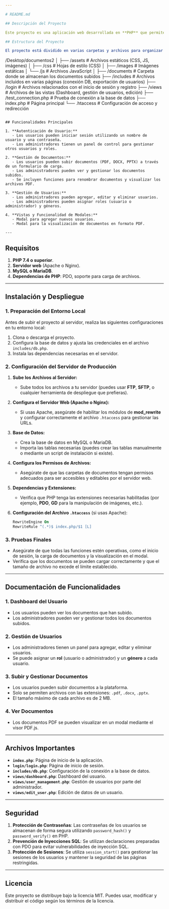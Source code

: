 ```yaml
---

# README.md

## Descripción del Proyecto

Este proyecto es una aplicación web desarrollada en **PHP** que permite la **gestión de usuarios** y **documentos**. Los usuarios pueden subir, editar y visualizar documentos (como archivos PDF, DOCX, PPTX) en un entorno seguro, mientras que los administradores tienen la capacidad de gestionar los usuarios y sus roles.

## Estructura del Proyecto

El proyecto está dividido en varias carpetas y archivos para organizar los diferentes componentes de la aplicación:

```
/Desktop/documentos2
│
├── /assets                 # Archivos estáticos (CSS, JS, imágenes)
│   ├── /css                # Hojas de estilo (CSS)
│   ├── /images             # Imágenes estáticas
│   └── /js                 # Archivos JavaScript
│
├── /documents              # Carpeta donde se almacenan los documentos subidos
├── /includes               # Archivos incluidos en varias páginas (conexión DB, exportación de usuarios)
├── /login                  # Archivos relacionados con el inicio de sesión y registro
├── /views                  # Archivos de las vistas (Dashboard, gestión de usuarios, edición)
├── /test_connection.php    # Prueba de conexión a la base de datos
├── index.php               # Página principal
└── .htaccess               # Configuración de acceso y redirección
```

## Funcionalidades Principales

1. **Autenticación de Usuario:**
   - Los usuarios pueden iniciar sesión utilizando un nombre de usuario y una contraseña.
   - Los administradores tienen un panel de control para gestionar otros usuarios y roles.

2. **Gestión de Documentos:**
   - Los usuarios pueden subir documentos (PDF, DOCX, PPTX) a través de un formulario de carga.
   - Los administradores pueden ver y gestionar los documentos subidos.
   - Se incluyen funciones para renombrar documentos y visualizar los archivos PDF.

3. **Gestión de Usuarios:**
   - Los administradores pueden agregar, editar y eliminar usuarios.
   - Los administradores pueden asignar roles (usuario o administrador) y géneros.

4. **Vistas y Funcionalidad de Modales:**
   - Modal para agregar nuevos usuarios.
   - Modal para la visualización de documentos en formato PDF.

---
```


## Requisitos

1. **PHP 7.4 o superior**.
2. **Servidor web** (Apache o Nginx).
3. **MySQL o MariaDB**.
4. **Dependencias de PHP**: PDO, soporte para carga de archivos.

---

## Instalación y Despliegue

### 1. **Preparación del Entorno Local**

Antes de subir el proyecto al servidor, realiza las siguientes configuraciones en tu entorno local:

1. Clona o descarga el proyecto.
2. Configura la base de datos y ajusta las credenciales en el archivo `includes/db.php`.
3. Instala las dependencias necesarias en el servidor.

### 2. **Configuración del Servidor de Producción**

1. **Sube los Archivos al Servidor:**
   - Sube todos los archivos a tu servidor (puedes usar **FTP**, **SFTP**, o cualquier herramienta de despliegue que prefieras).

2. **Configura el Servidor Web (Apache o Nginx):**
   - Si usas Apache, asegúrate de habilitar los módulos de **mod_rewrite** y configurar correctamente el archivo `.htaccess` para gestionar las URLs.
   
3. **Base de Datos:**
   - Crea la base de datos en MySQL o MariaDB.
   - Importa las tablas necesarias (puedes crear las tablas manualmente o mediante un script de instalación si existe).

4. **Configura los Permisos de Archivos:**
   - Asegúrate de que las carpetas de documentos tengan permisos adecuados para ser accesibles y editables por el servidor web.

5. **Dependencias y Extensiones:**
   - Verifica que PHP tenga las extensiones necesarias habilitadas (por ejemplo, **PDO**, **GD** para la manipulación de imágenes, etc.).

6. **Configuración del Archivo `.htaccess`** (si usas Apache):
   ```apache
   RewriteEngine On
   RewriteRule ^(.*)$ index.php/$1 [L]
   ```

### 3. **Pruebas Finales**

- Asegúrate de que todas las funciones estén operativas, como el inicio de sesión, la carga de documentos y la visualización en el modal.
- Verifica que los documentos se pueden cargar correctamente y que el tamaño de archivo no excede el límite establecido.
  
---

## Documentación de Funcionalidades

### 1. **Dashboard del Usuario**
   - Los usuarios pueden ver los documentos que han subido.
   - Los administradores pueden ver y gestionar todos los documentos subidos.

### 2. **Gestión de Usuarios**
   - Los administradores tienen un panel para agregar, editar y eliminar usuarios.
   - Se puede asignar un **rol** (usuario o administrador) y un **género** a cada usuario.
   
### 3. **Subir y Gestionar Documentos**
   - Los usuarios pueden subir documentos a la plataforma.
   - Solo se permiten archivos con las extensiones: `.pdf`, `.docx`, `.pptx`.
   - El tamaño máximo de cada archivo es de 2 MB.

### 4. **Ver Documentos**
   - Los documentos PDF se pueden visualizar en un modal mediante el visor PDF.js.

---

## Archivos Importantes

- **`index.php`**: Página de inicio de la aplicación.
- **`login/login.php`**: Página de inicio de sesión.
- **`includes/db.php`**: Configuración de la conexión a la base de datos.
- **`views/dashboard.php`**: Dashboard del usuario.
- **`views/user_management.php`**: Gestión de usuarios por parte del administrador.
- **`views/edit_user.php`**: Edición de datos de un usuario.

---

## Seguridad

1. **Protección de Contraseñas**: Las contraseñas de los usuarios se almacenan de forma segura utilizando `password_hash()` y `password_verify()` en PHP.
2. **Prevención de Inyecciones SQL**: Se utilizan declaraciones preparadas con PDO para evitar vulnerabilidades de inyección SQL.
3. **Protección de Sesiones**: Se utiliza `session_start()` para gestionar las sesiones de los usuarios y mantener la seguridad de las páginas restringidas.

---

## Licencia

Este proyecto se distribuye bajo la licencia MIT. Puedes usar, modificar y distribuir el código según los términos de la licencia.

